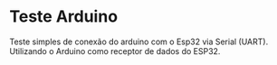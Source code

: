 # Teste Arduino

Teste simples de conexão do arduino com o Esp32 via Serial (UART). Utilizando o Arduino como receptor de dados do ESP32.